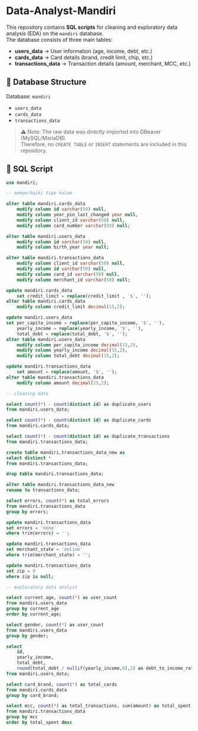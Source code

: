 # Data-Analyst-Mandiri

This repository contains **SQL scripts** for cleaning and exploratory data analysis (EDA) on the `mandiri` database.  
The database consists of three main tables:  
- **users_data** → User information (age, income, debt, etc.)  
- **cards_data** → Card details (brand, credit limit, chip, etc.)  
- **transactions_data** → Transaction details (amount, merchant, MCC, etc.)
  
## 📌 Database Structure  
Database: `mandiri`  
- `users_data`  
- `cards_data`  
- `transactions_data`

> ⚠️ Note: The raw data was directly imported into DBeaver (MySQL/MariaDB).  
> Therefore, no `CREATE TABLE` or `INSERT` statements are included in this repository.  

## 🔧 SQL Script  

```sql
use mandiri;

-- memperbaiki tipe kolom

alter table mandiri.cards_data 
    modify column id varchar(50) null,
    modify column year_pin_last_changed year null,
    modify column client_id varchar(50) null,
    modify column card_number varchar(50) null;

alter table mandiri.users_data 
    modify column id varchar(50) null,
    modify column birth_year year null;

alter table mandiri.transactions_data 
    modify column client_id varchar(50) null,
    modify column id varchar(50) null,
    modify column card_id varchar(50) null,
    modify column merchant_id varchar(50) null;

update mandiri.cards_data
	set credit_limit = replace(credit_limit , '$', '');
alter table mandiri.cards_data 
	modify column credit_limit decimal(15,2);

update mandiri.users_data
set per_capita_income = replace(per_capita_income, '$', ''),
    yearly_income = replace(yearly_income, '$', ''),
    total_debt = replace(total_debt, '$', '');
alter table mandiri.users_data 
    modify column per_capita_income decimal(15,2),
    modify column yearly_income decimal(15,2),
    modify column total_debt decimal(15,2);

update mandiri.transactions_data 
	set amount = replace(amount, '$', '');
alter table mandiri.transactions_data 
	modify column amount decimal(15,2);

-- cleaning data

select count(*) - count(distinct id) as duplicate_users
from mandiri.users_data;

select count(*) - count(distinct id) as duplicate_cards
from mandiri.cards_data;

select count(*) - count(distinct id) as duplicate_transactions
from mandiri.transactions_data;

create table mandiri.transactions_data_new as
select distinct *
from mandiri.transactions_data;

drop table mandiri.transactions_data;

alter table mandiri.transactions_data_new
rename to transactions_data;

select errors, count(*) as total_errors
from mandiri.transactions_data
group by errors;

update mandiri.transactions_data
set errors = 'none'
where trim(errors) = '';

update mandiri.transactions_data
set merchant_state = 'online'
where trim(merchant_state) = '';

update mandiri.transactions_data
set zip = 0
where zip is null;

-- exploratory data analyst

select current_age, count(*) as user_count
from mandiri.users_data
group by current_age
order by current_age;

select gender, count(*) as user_count
from mandiri.users_data
group by gender;

select 
    id,
    yearly_income,
    total_debt,
    round(total_debt / nullif(yearly_income,0),2) as debt_to_income_ratio
from mandiri.users_data;

select card_brand, count(*) as total_cards
from mandiri.cards_data
group by card_brand;

select mcc, count(*) as total_transactions, sum(amount) as total_spent
from mandiri.transactions_data
group by mcc
order by total_spent desc



